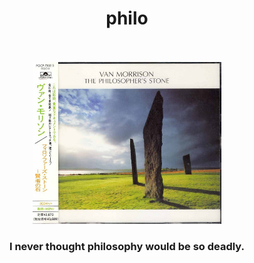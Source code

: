 <div align="center"> 
  <h1>philo</h1>
</div>
<div align="center">
  <br>
  <br>
   <a href=https://open.spotify.com/album/3fqbgLpJg4ICPDfJkxHh0S > <img src=https://github.com/barondugroove/philo/blob/main/philo.jpg width="60%"> </a> </img>
  <br>
  <h3>I never thought philosophy would be so deadly.</h3>
</div>
